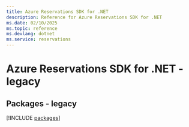 ```yaml
---
title: Azure Reservations SDK for .NET
description: Reference for Azure Reservations SDK for .NET
ms.date: 02/10/2025
ms.topic: reference
ms.devlang: dotnet
ms.service: reservations
---
```

# Azure Reservations SDK for .NET - legacy
## Packages - legacy
[!INCLUDE [packages](reservations-index.md)]
